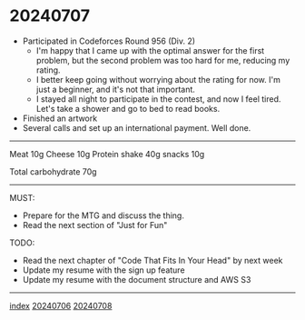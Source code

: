 <head><meta name="viewport" content="width=device-width, initial-scale=1.0, user-scalable=yes" /><meta charset="UTF-8"></head>

# 20240707

- Participated in Codeforces Round 956 (Div. 2)
	- I\'m happy that I came up with the optimal answer for the first problem, but the second problem was too hard for me, reducing my rating.
	- I better keep going without worrying about the rating for now. I\'m just a beginner, and it\'s not that important.
	- I stayed all night to participate in the contest, and now I feel tired. Let\'s take a shower and go to bed to read books.
- Finished an artwork
- Several calls and set up an international payment. Well done.

---

Meat 10g
Cheese 10g
Protein shake 40g
snacks 10g

Total carbohydrate 70g

---

MUST:

- Prepare for the MTG and discuss the thing.
- Read the next section of "Just for Fun"

TODO:

- Read the next chapter of "Code That Fits In Your Head" by next week
- Update my resume with the sign up feature
- Update my resume with the document structure and AWS S3

---

[index](../../index.html)
[20240706](20240706.html)
[20240708](20240708.html)
